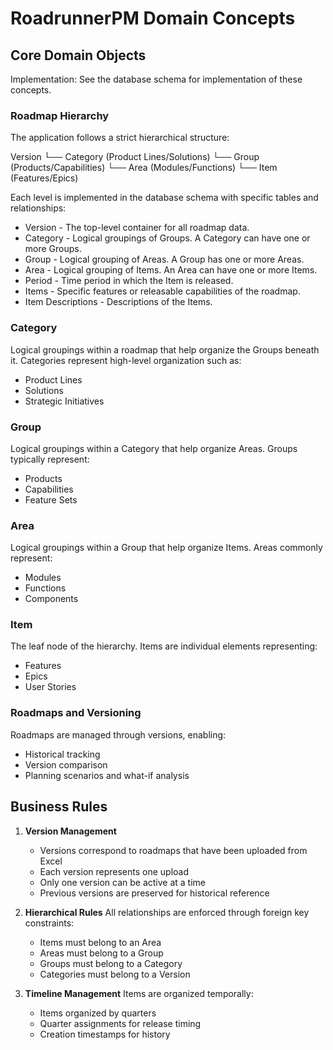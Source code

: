 # RoadrunnerPM Domain Concepts

## Core Domain Objects
Implementation: See the database schema for implementation of these concepts.

### Roadmap Hierarchy
The application follows a strict hierarchical structure:

Version
└── Category (Product Lines/Solutions)
    └── Group (Products/Capabilities)
        └── Area (Modules/Functions)
            └── Item (Features/Epics)

Each level is implemented in the database schema with specific tables and relationships:
- Version - The top-level container for all roadmap data.
- Category - Logical groupings of Groups. A Category can have one or more Groups.
- Group - Logical grouping of Areas. A Group has one or more Areas.
- Area - Logical grouping of Items. An Area can have one or more Items.
- Period - Time period in which the Item is released.
- Items - Specific features or releasable capabilities of the roadmap.
- Item Descriptions - Descriptions of the Items.

### Category
Logical groupings within a roadmap that help organize the Groups beneath it. Categories represent high-level organization such as:
- Product Lines
- Solutions
- Strategic Initiatives

### Group
Logical groupings within a Category that help organize Areas. Groups typically represent:
- Products
- Capabilities
- Feature Sets

### Area
Logical groupings within a Group that help organize Items. Areas commonly represent:
- Modules
- Functions
- Components

### Item
The leaf node of the hierarchy. Items are individual elements representing:
- Features
- Epics
- User Stories

### Roadmaps and Versioning
Roadmaps are managed through versions, enabling:
- Historical tracking
- Version comparison
- Planning scenarios and what-if analysis

## Business Rules

1. **Version Management**
   - Versions correspond to roadmaps that have been uploaded from Excel
   - Each version represents one upload
   - Only one version can be active at a time
   - Previous versions are preserved for historical reference

2. **Hierarchical Rules**
   All relationships are enforced through foreign key constraints:
   - Items must belong to an Area
   - Areas must belong to a Group
   - Groups must belong to a Category
   - Categories must belong to a Version

3. **Timeline Management**
   Items are organized temporally:
   - Items organized by quarters
   - Quarter assignments for release timing
   - Creation timestamps for history